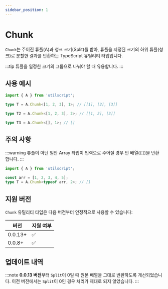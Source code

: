 ```yaml
---
sidebar_position: 1
---
```


# Chunk

`Chunk`는 주어진 튜플(A)과 청크 크기(Split)를 받아, 튜플을 지정된 크기의 하위 튜플(청크)로 분할한 결과를 반환하는 TypeScript 유틸리티 타입입니다.

:::tip
튜플을 일정한 크기의 그룹으로 나눠야 할 때 유용합니다.
:::

## 사용 예시

```ts
import { A } from 'utilscript';

type T = A.Chunk<[1, 2, 3], 1>; // [[1], [2], [3]]

type T2 = A.Chunk<[1, 2, 3], 2>; // [[1, 2], [3]]

type T3 = A.Chunk<[], 1>; // []
```

## 주의 사항

:::warning
튜플이 아닌 일반 Array 타입이 입력으로 주어질 경우 빈 배열(`[]`)을 반환합니다.
:::

```ts
import { A } from 'utilscript';

const arr = [1, 2, 3, 4, 5];
type T = A.Chunk<typeof arr, 2>; // []
```

## 지원 버전

`Chunk` 유틸리티 타입은 다음 버전부터 안정적으로 사용할 수 있습니다:

| 버전    | 지원 여부 |
| ------- | --------- |
| 0.0.13+ | ✅        |
| 0.0.8+  | ✅        |

## 업데이트 내역

:::note
**0.0.13 버전**부터 `Split`이 0일 때 원본 배열을 그대로 반환하도록 개선되었습니다. 이전 버전에서는 `Split`이 0인 경우 처리가 제대로 되지 않았습니다.
:::
